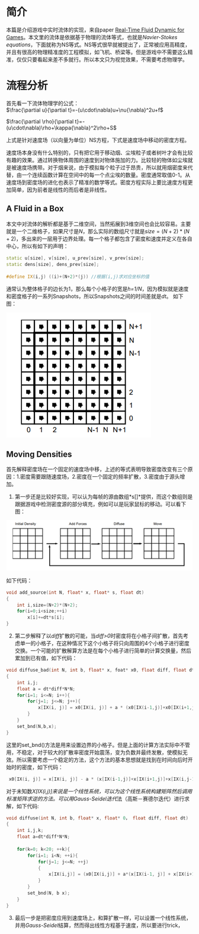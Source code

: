 # 简介
本篇是介绍游戏中实时流体的实现，来自paper [Real-Time Fluid Dynamic for Games](https://pdfs.semanticscholar.org/847f/819a4ea14bd789aca8bc88e85e906cfc657c.pdf)。本文里的流体是依据基于物理的流体等式，也就是*Navier-Stokes equations*，下面就称为NS等式。NS等式很早就被提出了，正常被应用高精度，并且有很高的物理精准度的工程模拟，如飞机、桥梁等。但是游戏中不需要这么精准，仅仅只要看起来差不多就行。所以本文只为视觉效果，不需要考虑物理学。

# 流程分析
首先看一下流体物理学的公式：    
$\frac{\partial u}{\partial t}=-(u\cdot\nabla)u+\nu{\nabla}^2u+f$

$\frac{\partial \rho}{\partial t}=-(u\cdot\nabla)\rho+\kappa{\nabla}^2\rho+S$

上式是针对速度场（以向量为单位）NS方程，下式是速度场中移动的密度方程。

速度场本身没有什么特别的，只有把它用于移动烟、尘埃粒子或者树叶才会有比较有趣的效果。通过转换物体周围的速度到对物体施加的力。比较轻的物体如尘埃就是被速度场携带。对于烟来说，由于模拟每个粒子过于昂贵，所以就用烟密度来代替，由一个连续函数计算在空间中的每一个点尘埃的数量。密度通常取值0-1。从速度场到密度场的进化也表示了精准的数学等式。密度方程实际上要比速度方程更加简单，因为前者是线性的而后者是非线性。

## A Fluid in a Box
本文中对流体的解析都是基于二维空间，当然拓展到3维空间也会比较容易。主要就是一个二维格子，如果尺寸是*N*，那么实际的数组尺寸就是$size=(N+2)*(N+2)$，多出来的一层用于边界处理。每一个格子都包含了密度和速度并定义在各自中心，所以有如下的声明：
```cpp
static u[size], v[size], u_prev[size], v_prev[size];
static dens[size], dens_prev[size];

#define IX(i,j) ((i)+(N+2)*(j)) //根据(i,j)求对应坐标的值
```
通常认为整体格子的边长为1，那么每个小格子的宽是*h=1/N*，因为模拟就是速度和密度格子的一系列Snapshots，所以Snapshots之间的时间差就是*dt*。
如下图：

![image](https://github.com/haiaimi/UnrealShaders/blob/master/RenderPictures/Real-Time%20Fluid%20Simulation/FluidGrids.png)

## Moving Densities
首先解释密度场在一个固定的速度场中移，上述的等式表明导致密度改变有三个原因：1.密度需要跟随速度场，2.密度在一个固定的频率扩散，3.密度由于源头增加。

1. 第一步还是比较好实现，可以认为每帧的源由数组*s[]*提供，而这个数组则是跟据游戏中检测密度源的部分填充，例如可以是玩家鼠标的移动。可以看下图：

![image](https://github.com/haiaimi/UnrealShaders/blob/master/RenderPictures/Real-Time%20Fluid%20Simulation/DensityTerms.png)

如下代码：
```cpp
void add_source(int N, float* x, float* s, float dt)
{
    int i,size=(N+2)*(N+2);
    for(i=0;i<size;++i)
        x[i]+=dt*s[i];
}
```

2. 第二步解释了以*diff*扩散的可能，当*diff>0*时密度将在小格子间扩散，首先考虑单一的小格子，在这种情况下这个小格子将只向周围的4个小格子进行密度交换。一个可能的扩散解算方法是在每个小格子进行简单的计算交换量，然后累加到已有值，如下代码：
```cpp
void diffuse_bad(int N, int b, float* x, foat* x0, float diff, float dt)
{
    int i,j;
    float a = dt*diff*N*N;
    for(i=1; i<=N; i++){
        for(j=1; j<=N; j++){
            x[IX(i, j)] = x0[IX(i, j)] + a * (x0[IX(i-1,j)]+x0[IX(i+1,j)]+x0[IX(i,j-1)]+x0[IX(i,j+1)]-4*x0[IX(i,j)]);
        }
    }
    set_bnd(N,b,x);
}
```
这里的set_bnd()方法是用来设置边界的小格子。但是上面的计算方法实际中不管用，不稳定，对于较大的扩散率密度开始震荡，变为负数并最终发散，使模拟无效。所以需要考虑一个稳定的方法，这个方法的基本思想就是找到在时间向后时开始时的密度，如下代码：
```cpp
 x0[IX(i, j)] = x[IX(i, j)] - a * (x[IX(i-1,j)]+x[IX(i+1,j)]+x[IX(i,j-1)]+x[IX(i,j+1)]-4*x[IX(i,j)]);
```
对于未知数*X[IX(i,j)]*来说是一个线性系统，可以为这个线性系统构建矩阵然后调用标准矩阵求逆的方法。可以用*Gauss-Seidel迭代*法（高斯－赛德尔迭代）进行求解，如下代码:
```cpp
void diffuse(int N, int b, float* x, float* 0， float diff, float dt)
{
    int i,j,k;
    float a=dt*diff*N*N;

    for(k=0; k<20; ++k){
        for(i=1; i<N; ++i){
            for(j=1; j<=N; ++j)
            {
                x[IX(i,j)] = (x0[IX(i,j)] + a*(x[IX(i-1, j)] + x[IX(i+1, j)] + x[IX(i, j-1)] + x[IX(i, j+1)]))/(1 + 4*a);
            }
        }
        set_bnd(N, b x);
    }
}
```

3. 最后一步是把密度应用到速度场上，和算扩散一样，可以设置一个线性系统，并用*Gauss-Seidel*结算，然而得出线性方程基于速度，所以要进行trick，